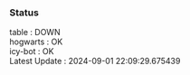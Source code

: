 ### Status


table : DOWN  
hogwarts : OK  
icy-bot : OK  
Latest Update : 2024-09-01 22:09:29.675439
